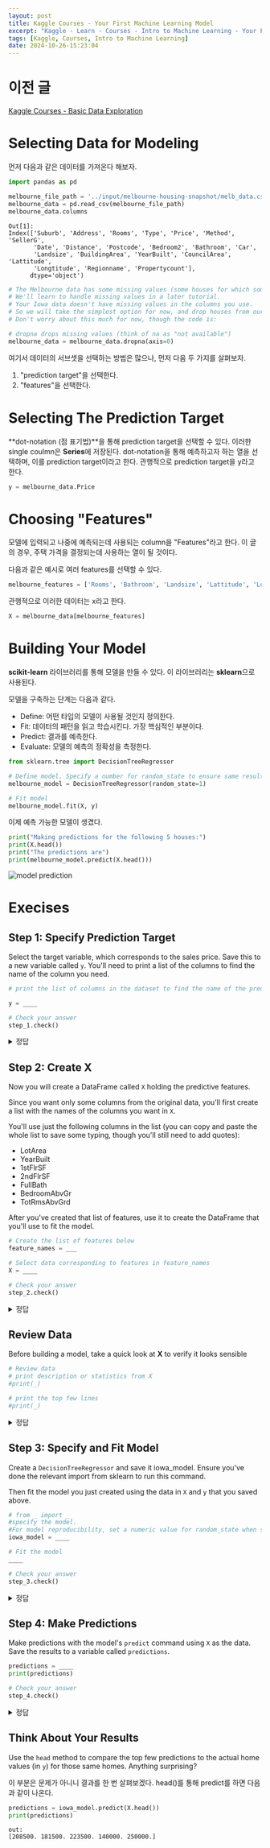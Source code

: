 ```yaml
---
layout: post
title: Kaggle Courses - Your First Machine Learning Model
excerpt: "Kaggle - Learn - Courses - Intro to Machine Learning - Your First Machine Learning Model 정리"
tags: [Kaggle, Courses, Intro to Machine Learning]
date: 2024-10-26-15:23:04
---
```


# 이전 글
[Kaggle Courses - Basic Data Exploration](./Kaggle-Courses-Basic-Data-Exploration)

# Selecting Data for Modeling

먼저 다음과 같은 데이터를 가져온다 해보자.
```python
import pandas as pd

melbourne_file_path = '../input/melbourne-housing-snapshot/melb_data.csv'
melbourne_data = pd.read_csv(melbourne_file_path) 
melbourne_data.columns
```
```plaintext
Out[1]:
Index(['Suburb', 'Address', 'Rooms', 'Type', 'Price', 'Method', 'SellerG',
       'Date', 'Distance', 'Postcode', 'Bedroom2', 'Bathroom', 'Car',
       'Landsize', 'BuildingArea', 'YearBuilt', 'CouncilArea', 'Lattitude',
       'Longtitude', 'Regionname', 'Propertycount'],
      dtype='object')
```
  
```python
# The Melbourne data has some missing values (some houses for which some variables weren't recorded.)
# We'll learn to handle missing values in a later tutorial.  
# Your Iowa data doesn't have missing values in the columns you use. 
# So we will take the simplest option for now, and drop houses from our data. 
# Don't worry about this much for now, though the code is:

# dropna drops missing values (think of na as "not available")
melbourne_data = melbourne_data.dropna(axis=0)
```
여기서 데이터의 서브셋을 선택하는 방법은 많으나, 먼저 다음 두 가지를 살펴보자.
1. "prediction target"을 선택한다.
2. "features"을 선택한다.

# Selecting The Prediction Target

**dot-notation (점 표기법)**을 통해 prediction target을 선택할 수 있다. 이러한 single coulmn은 **Series**에 저장된다. dot-notation을 통해 예측하고자 하는 열을 선택하며, 이를 prediction target이라고 한다. 관행적으로 prediction target을 y라고 한다.
```python
y = melbourne_data.Price
```

# Choosing "Features"
모델에 입력되고 나중에 예측되는데 사용되는 column을 "Features"라고 한다. 이 글의 경우, 주택 가격을 결정되는데 사용하는 열이 될 것이다.
  
다음과 같은 예시로 여러 features를 선택할 수 있다.
```python
melbourne_features = ['Rooms', 'Bathroom', 'Landsize', 'Lattitude', 'Longtitude']
```
관행적으로 이러한 데이터는 x라고 한다.
```python
X = melbourne_data[melbourne_features]
```

# Building Your Model
**scikit-learn** 라이브러리를 통해 모델을 만들 수 있다. 이 라이브러리는 **sklearn**으로 사용된다.  

모델을 구축하는 단계는 다음과 같다.

- Define: 어떤 타입의 모델이 사용될 것인지 정의한다.
- Fit: 데이터의 패턴을 읽고 학습시킨다. 가장 핵심적인 부분이다.
- Predict: 결과를 예측한다.
- Evaluate: 모델의 예측의 정확성을 측정한다.

```python
from sklearn.tree import DecisionTreeRegressor

# Define model. Specify a number for random_state to ensure same results each run
melbourne_model = DecisionTreeRegressor(random_state=1)

# Fit model
melbourne_model.fit(X, y)
```
이제 예측 가능한 모델이 생겼다.
```python
print("Making predictions for the following 5 houses:")
print(X.head())
print("The predictions are")
print(melbourne_model.predict(X.head()))
```
![model prediction](/assets/Kaggle/Courses/modelPrediction.png)

# Execises
## Step 1: Specify Prediction Target
Select the target variable, which corresponds to the sales price. Save this to a new variable called `y`. You'll need to print a list of the columns to find the name of the column you need.
```python
# print the list of columns in the dataset to find the name of the prediction target
```
```python
y = ____

# Check your answer
step_1.check()
```
<details>
<summary> 정답 </summary>
<div markdown="1">

```python
home_data.describe()
```
```python
y = home_data.SalePrice

# Check your answer
step_1.check()
```
</div>
</details>

## Step 2: Create X
Now you will create a DataFrame called `X` holding the predictive features.

Since you want only some columns from the original data, you'll first create a list with the names of the columns you want in `X`.

You'll use just the following columns in the list (you can copy and paste the whole list to save some typing, though you'll still need to add quotes):
  * LotArea
  * YearBuilt
  * 1stFlrSF
  * 2ndFlrSF
  * FullBath
  * BedroomAbvGr
  * TotRmsAbvGrd

After you've created that list of features, use it to create the DataFrame that you'll use to fit the model.
```python
# Create the list of features below
feature_names = ___

# Select data corresponding to features in feature_names
X = ____

# Check your answer
step_2.check()
```
<details>
<summary> 정답 </summary>
<div markdown="1">

```python
# Create the list of features below
feature_names = ['LotArea', 'YearBuilt', '1stFlrSF', '2ndFlrSF', 'FullBath', 'BedroomAbvGr', 'TotRmsAbvGrd']

# Select data corresponding to features in feature_names
X = home_data[feature_names]

# Check your answer
step_2.check()
```
</div>
</details>

## Review Data
Before building a model, take a quick look at **X** to verify it looks sensible
```python
# Review data
# print description or statistics from X
#print(_)

# print the top few lines
#print(_)
```
<details>
<summary> 정답 </summary>
<div markdown="1">

```python
# Review data
# print description or statistics from X
print(X.describe())

# print the top few lines
print(X.head())
```
</div>
</details>

## Step 3: Specify and Fit Model
Create a `DecisionTreeRegressor` and save it iowa_model. Ensure you've done the relevant import from sklearn to run this command.

Then fit the model you just created using the data in `X` and `y` that you saved above.

```python
# from _ import _
#specify the model. 
#For model reproducibility, set a numeric value for random_state when specifying the model
iowa_model = ____

# Fit the model
____

# Check your answer
step_3.check()
```
<details>
<summary> 정답 </summary>
<div markdown="1">

```python
from sklearn.tree import DecisionTreeRegressor
#specify the model. 
#For model reproducibility, set a numeric value for random_state when specifying the model
iowa_model = DecisionTreeRegressor(random_state=1)

# Fit the model
iowa_model.fit(X, y)

# Check your answer
step_3.check()
```
</div>
</details>

## Step 4: Make Predictions
Make predictions with the model's `predict` command using `X` as the data. Save the results to a variable called `predictions`.
```python
predictions = ____
print(predictions)

# Check your answer
step_4.check()
```
<details>
<summary> 정답 </summary>
<div markdown="1">

```python
predictions = iowa_model.predict(X)
print(predictions)

# Check your answer
step_4.check()
```
```plaintext
out:
[208500. 181500. 223500. ... 266500. 142125. 147500.]
```
</div>
</details>

## Think About Your Results

Use the `head` method to compare the top few predictions to the actual home values (in `y`) for those same homes. Anything surprising?

이 부분은 문제가 아니니 결과를 한 번 살펴보겠다. head()를 통해 predict를 하면 다음과 같이 나온다.
```python
predictions = iowa_model.predict(X.head())
print(predictions)
```
```plaintext
out:
[208500. 181500. 223500. 140000. 250000.]
```